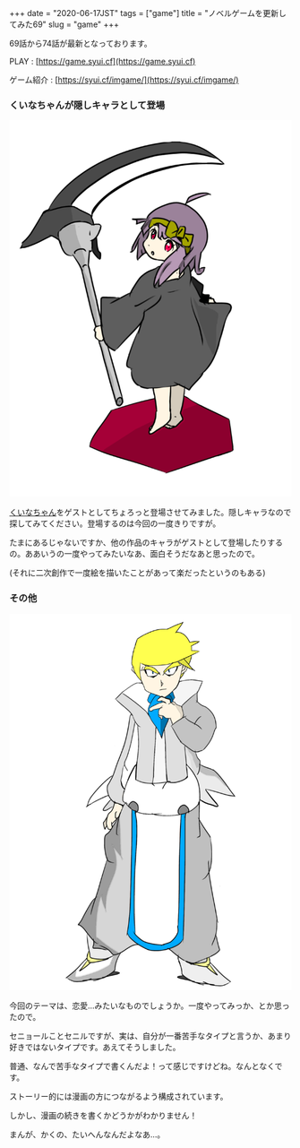 +++
date = "2020-06-17JST"
tags = ["game"]
title = "ノベルゲームを更新してみた69"
slug = "game"
+++

69話から74話が最新となっております。

PLAY : [https://game.syui.cf](https://game.syui.cf)

ゲーム紹介 : [https://syui.cf/imgame/](https://syui.cf/imgame/)


### くいなちゃんが隠しキャラとして登場

![](/img/game/c_kuina.png)

[くいなちゃん](https://kuina.ch/others/license)をゲストとしてちょろっと登場させてみました。隠しキャラなので探してみてください。登場するのは今回の一度きりですが。

たまにあるじゃないですか、他の作品のキャラがゲストとして登場したりするの。ああいうの一度やってみたいなあ、面白そうだなあと思ったので。

(それに二次創作で一度絵を描いたことがあって楽だったというのもある)

### その他

![](/img/game/c_sen.png)

今回のテーマは、恋愛...みたいなものでしょうか。一度やってみっか、とか思ったので。

セニョールことセニルですが、実は、自分が一番苦手なタイプと言うか、あまり好きではないタイプです。あえてそうしました。

普通、なんで苦手なタイプで書くんだよ！って感じですけどね。なんとなくです。

ストーリー的には漫画の方につながるよう構成されています。

しかし、漫画の続きを書くかどうかがわかりません！

まんが、かくの、たいへんなんだよなあ...。

